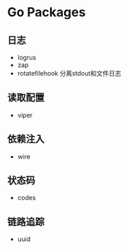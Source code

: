 # Go Packages

## 日志
+ logrus
+ zap
+ rotatefilehook 分离stdout和文件日志

## 读取配置
+ viper

## 依赖注入
+ wire

## 状态码
+ codes

## 链路追踪
+ uuid